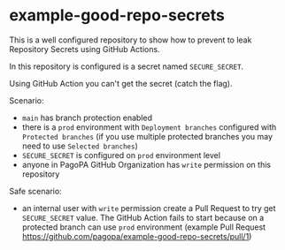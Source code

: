 # example-good-repo-secrets

This is a well configured repository to show how to prevent to leak Repository Secrets using GitHub Actions.

In this repository is configured is a secret named `SECURE_SECRET`.

Using GitHub Action you can't get the secret (catch the flag).

Scenario:
- `main` has branch protection enabled
- there is a `prod` environment with `Deployment branches` configured with `Protected branches` (if you use multiple protected branches you may need to use `Selected branches`)
- `SECURE_SECRET` is configured on `prod` environment level
- anyone in PagoPA GitHub Organization has `write` permission on this repository

Safe scenario:
- an internal user with `write` permission create a Pull Request to try get `SECURE_SECRET` value. The GitHub Action fails to start because on a protected branch can use `prod` environment (example Pull Request https://github.com/pagopa/example-good-repo-secrets/pull/1)
